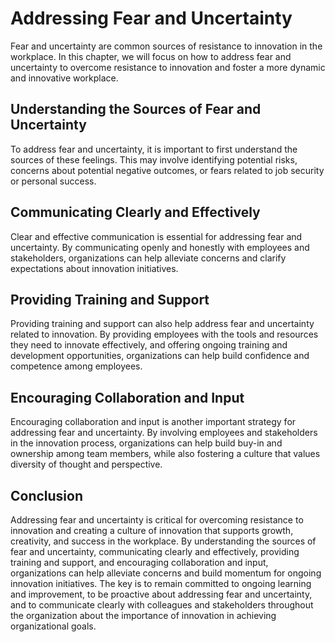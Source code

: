 Addressing Fear and Uncertainty
=============================================================================

Fear and uncertainty are common sources of resistance to innovation in the workplace. In this chapter, we will focus on how to address fear and uncertainty to overcome resistance to innovation and foster a more dynamic and innovative workplace.

Understanding the Sources of Fear and Uncertainty
-------------------------------------------------

To address fear and uncertainty, it is important to first understand the sources of these feelings. This may involve identifying potential risks, concerns about potential negative outcomes, or fears related to job security or personal success.

Communicating Clearly and Effectively
-------------------------------------

Clear and effective communication is essential for addressing fear and uncertainty. By communicating openly and honestly with employees and stakeholders, organizations can help alleviate concerns and clarify expectations about innovation initiatives.

Providing Training and Support
------------------------------

Providing training and support can also help address fear and uncertainty related to innovation. By providing employees with the tools and resources they need to innovate effectively, and offering ongoing training and development opportunities, organizations can help build confidence and competence among employees.

Encouraging Collaboration and Input
-----------------------------------

Encouraging collaboration and input is another important strategy for addressing fear and uncertainty. By involving employees and stakeholders in the innovation process, organizations can help build buy-in and ownership among team members, while also fostering a culture that values diversity of thought and perspective.

Conclusion
----------

Addressing fear and uncertainty is critical for overcoming resistance to innovation and creating a culture of innovation that supports growth, creativity, and success in the workplace. By understanding the sources of fear and uncertainty, communicating clearly and effectively, providing training and support, and encouraging collaboration and input, organizations can help alleviate concerns and build momentum for ongoing innovation initiatives. The key is to remain committed to ongoing learning and improvement, to be proactive about addressing fear and uncertainty, and to communicate clearly with colleagues and stakeholders throughout the organization about the importance of innovation in achieving organizational goals.
